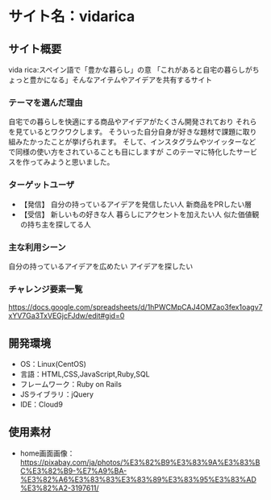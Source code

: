 # サイト名：vidarica

## サイト概要
vida rica:スペイン語で「豊かな暮らし」の意
「これがあると自宅の暮らしがちょっと豊かになる」そんなアイテムやアイデアを共有するサイト

### テーマを選んだ理由
自宅での暮らしを快適にする商品やアイデアがたくさん開発されており
それらを見ているとワクワクします。
そういった自分自身が好きな題材で課題に取り組みたかったことが挙げられます。
そして、インスタグラムやツイッターなどで同様の使い方をされていることも目にしますが
このテーマに特化したサービスを作ってみようと思いました。

### ターゲットユーザ
- 【発信】
自分の持っているアイデアを発信したい人
新商品をPRしたい層
- 【受信】
新しいもの好きな人
暮らしにアクセントを加えたい人
似た価値観の持ち主を探してる人

### 主な利用シーン
自分の持っているアイデアを広めたい
アイデアを探したい

### チャレンジ要素一覧
https://docs.google.com/spreadsheets/d/1hPWCMpCAJ4OMZao3fex1oagv7xYV7Ga3TxVEGjcFJdw/edit#gid=0

<!--##(参考)画面遷移図・ワイヤーフレーム-->
<!--https://docs.google.com/presentation/d/1UR4iBTKEXL7ECETRBMLG3tBmSLLtvioobxeq9-sx0yQ/edit?usp=sharing-->

## 開発環境
- OS：Linux(CentOS)
- 言語：HTML,CSS,JavaScript,Ruby,SQL
- フレームワーク：Ruby on Rails
- JSライブラリ：jQuery
- IDE：Cloud9


## 使用素材
- home画面画像：https://pixabay.com/ja/photos/%E3%82%B9%E3%83%9A%E3%83%BC%E3%82%B9-%E7%A9%BA-%E3%82%A6%E3%83%83%E3%83%89%E3%83%95%E3%83%AD%E3%82%A2-3197611/